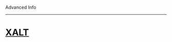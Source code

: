 Advanced Info

---

<!-- use only links inside h1, h2, h3 and h4 -->

# [XALT](advanced_info/xalt)

